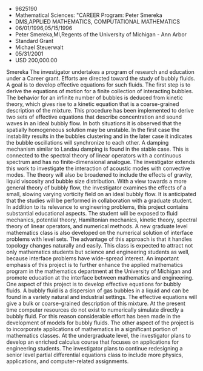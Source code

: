 
* 9625190
* Mathematical Sciences: "CAREER Program: Peter Smereka
* DMS,APPLIED MATHEMATICS, COMPUTATIONAL MATHEMATICS
* 06/01/1996,05/15/1996
* Peter Smereka,MI,Regents of the University of Michigan - Ann Arbor
* Standard Grant
* Michael Steuerwalt
* 05/31/2001
* USD 200,000.00

Smereka The investigator undertakes a program of research and education under a
Career grant. Efforts are directed toward the study of bubbly fluids. A goal is
to develop effective equations for such fluids. The first step is to derive the
equations of motion for a finite collection of interacting bubbles. The behavior
for an infinite number of bubbles is deduced from kinetic theory, which gives
rise to a kinetic equation that is a coarse-grained description of the mixture.
This procedure has been implemented to derive two sets of effective equations
that describe concentration and sound waves in an ideal bubbly flow. In both
situations it is observed that the spatially homogeneous solution may be
unstable. In the first case the instability results in the bubbles clustering
and in the later case it indicates the bubble oscillations will synchronize to
each other. A damping mechanism similar to Landau damping is found in the stable
case. This is connected to the spectral theory of linear operators with a
continuous spectrum and has no finite-dimensional analogue. The investigator
extends this work to investigate the interaction of acoustic modes with
convective modes. The theory will also be broadened to include the effects of
gravity, liquid viscosity and bubble size distribution. With a view towards a
more general theory of bubbly flow, the investigator examines the effects of a
small, slowing varying vorticity field on an ideal bubbly flow. It is
anticipated that the studies will be performed in collaboration with a graduate
student. In addition to its relevance to engineering problems, this project
contains substantial educational aspects. The student will be exposed to fluid
mechanics, potential theory, Hamiltonian mechanics, kinetic theory, spectral
theory of linear operators, and numerical methods. A new graduate level
mathematics class is also developed on the numerical solution of interface
problems with level sets. The advantage of this approach is that it handles
topology changes naturally and easily. This class is expected to attract not
only mathematics students but science and engineering students as well, because
interface problems have wide-spread interest. An important emphasis of this
project is to further enhance the applied mathematics program in the mathematics
department at the University of Michigan and promote education at the interface
between mathematics and engineering. One aspect of this project is to develop
effective equations for bubbly fluids. A bubbly fluid is a dispersion of gas
bubbles in a liquid and can be found in a variety natural and industrial
settings. The effective equations will give a bulk or coarse-grained description
of this mixture. At the present time computer resources do not exist to
numerically simulate directly a bubbly fluid. For this reason considerable
effort has been made in the development of models for bubbly fluids. The other
aspect of the project is to incorporate applications of mathematics in a
significant portion of mathematics classes. At the undergraduate level, the
investigator plans to develop an enriched calculus course that focuses on
applications for engineering students. The investigator plans to continue
redesigning a senior level partial differential equations class to include more
physics, applications, and computer-related assignments.
